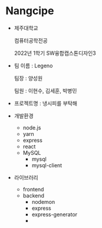 # Nangcipe

- 제주대학교

  컴퓨터공학전공

  2022년 1학기 SW융합캡스톤디자인3

  

- 팀 이름 : Legeno

  팀장 : 양성원

  팀원 : 이현수, 김세훈, 박병민

  

- 프로젝트명 : 냉시피를 부탁해



- 개발환경
  - node.js
  - yarn
  - express
  - react
  - MySQL
    - mysql
    - mysql-client
- 라이브러리
  - frontend
  - backend
    - nodemon
    - express
    - express-generator
    - 